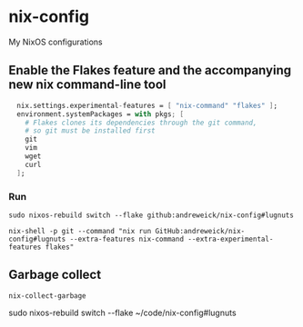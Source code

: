 # nix-config
My NixOS configurations


## Enable the Flakes feature and the accompanying new nix command-line tool

```nix
  nix.settings.experimental-features = [ "nix-command" "flakes" ];
  environment.systemPackages = with pkgs; [
    # Flakes clones its dependencies through the git command,
    # so git must be installed first
    git
    vim
    wget
    curl
  ];
```


### Run

```shell
sudo nixos-rebuild switch --flake github:andreweick/nix-config#lugnuts
```

```shell
nix-shell -p git --command "nix run GitHub:andreweick/nix-config#lugnuts --extra-features nix-command --extra-experimental-features flakes"
```

## Garbage collect

```shell
nix-collect-garbage
```

sudo nixos-rebuild switch --flake ~/code/nix-config#lugnuts
